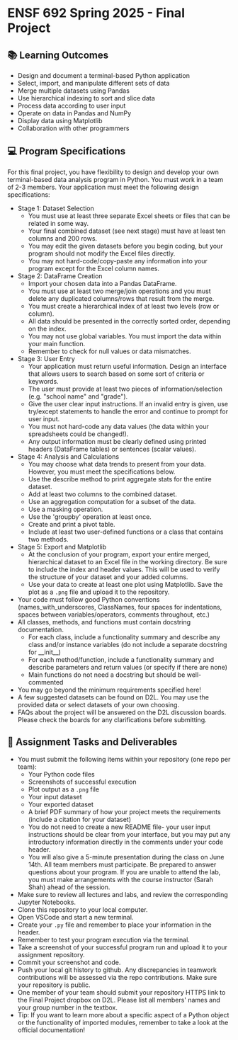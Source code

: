 # ENSF 692 Spring 2025 - Final Project

## 📚 Learning Outcomes

- Design and document a terminal-based Python application
- Select, import, and manipulate different sets of data
- Merge multiple datasets using Pandas
- Use hierarchical indexing to sort and slice data
- Process data according to user input
- Operate on data in Pandas and NumPy
- Display data using Matplotlib
- Collaboration with other programmers

## 💻 Program Specifications

For this final project, you have flexibility to design and develop your own terminal-based data analysis program in Python.
You must work in a team of 2-3 members.
Your application must meet the following design specifications:

- Stage 1: Dataset Selection
  - You must use at least three separate Excel sheets or files that can be related in some way.
  - Your final combined dataset (see next stage) must have at least ten columns and 200 rows.
  - You may edit the given datasets before you begin coding, but your program should not modify the Excel files directly.
  - You may not hard-code/copy-paste any information into your program except for the Excel column names.
- Stage 2: DataFrame Creation
  - Import your chosen data into a Pandas DataFrame.
  - You must use at least two merge/join operations and you must delete any duplicated columns/rows that result from the merge.
  - You must create a hierarchical index of at least two levels (row or column).
  - All data should be presented in the correctly sorted order, depending on the index.
  - You may not use global variables. You must import the data within your main function.
  - Remember to check for null values or data mismatches.
- Stage 3: User Entry
  - Your application must return useful information. Design an interface that allows users to search based on some sort of criteria or keywords.
  - The user must provide at least two pieces of information/selection (e.g. "school name" and "grade").
  - Give the user clear input instructions. If an invalid entry is given, use try/except statements to handle the error and continue to prompt for user input.
  - You must not hard-code any data values (the data within your spreadsheets could be changed!).
  - Any output information must be clearly defined using printed headers (DataFrame tables) or sentences (scalar values).
- Stage 4: Analysis and Calculations
  - You may choose what data trends to present from your data. However, you must meet the specifications below.
  - Use the describe method to print aggregate stats for the entire dataset.
  - Add at least two columns to the combined dataset.
  - Use an aggregation computation for a subset of the data.
  - Use a masking operation.
  - Use the 'groupby' operation at least once.
  - Create and print a pivot table.
  - Include at least two user-defined functions or a class that contains two methods.
- Stage 5: Export and Matplotlib
  - At the conclusion of your program, export your entire merged, hierarchical dataset to an Excel file in the working directory. Be sure to include the index and header values. This will be used to verify the structure of your dataset and your added columns.
  - Use your data to create at least one plot using Matplotlib. Save the plot as a `.png` file and upload it to the repository.
- Your code must follow good Python conventions (names_with_underscores, ClassNames, four spaces for indentations, spaces between variables/operators, comments throughout, etc.)
- All classes, methods, and functions must contain docstring documentation.
  - For each class, include a functionality summary and describe any class and/or instance variables (do not include a separate docstring for \_\_init\_\_)
  - For each method/function, include a functionality summary and describe parameters and return values (or specify if there are none)
  - Main functions do not need a docstring but should be well-commented
- You may go beyond the minimum requirements specified here!
- A few suggested datasets can be found on D2L. You may use the provided data or select datasets of your own choosing.
- FAQs about the project will be answered on the D2L discussion boards. Please check the boards for any clarifications before submitting.

## 📝 Assignment Tasks and Deliverables

- You must submit the following items within your repository (one repo per team):
  - Your Python code files
  - Screenshots of successful execution
  - Plot output as a `.png` file
  - Your input dataset
  - Your exported dataset
  - A brief PDF summary of how your project meets the requirements (include a citation for your dataset)
  - You do not need to create a new README file- your user input instructions should be clear from your interface, but you may put any introductory information directly in the comments under your code header.
  - You will also give a 5-minute presentation during the class on June 14th. All team members must participate. Be prepared to answer questions about your program. If you are unable to attend the lab, you must make arrangements with the course instructor (Sarah Shah) ahead of the session.
- Make sure to review all lectures and labs, and review the corresponding Jupyter Notebooks.
- Clone this repository to your local computer.
- Open VSCode and start a new terminal.
- Create your `.py` file and remember to place your information in the header.
- Remember to test your program execution via the terminal.
- Take a screenshot of your successful program run and upload it to your assignment repository.
- Commit your screenshot and code.
- Push your local git history to github. Any discrepancies in teamwork contributions will be assessed via the repo contributions. Make sure your repository is public.
- One member of your team should submit your repository HTTPS link to the Final Project dropbox on D2L. Please list all members' names and your group number in the textbox.
- Tip: If you want to learn more about a specific aspect of a Python object or the functionality of imported modules, remember to take a look at the official documentation!
